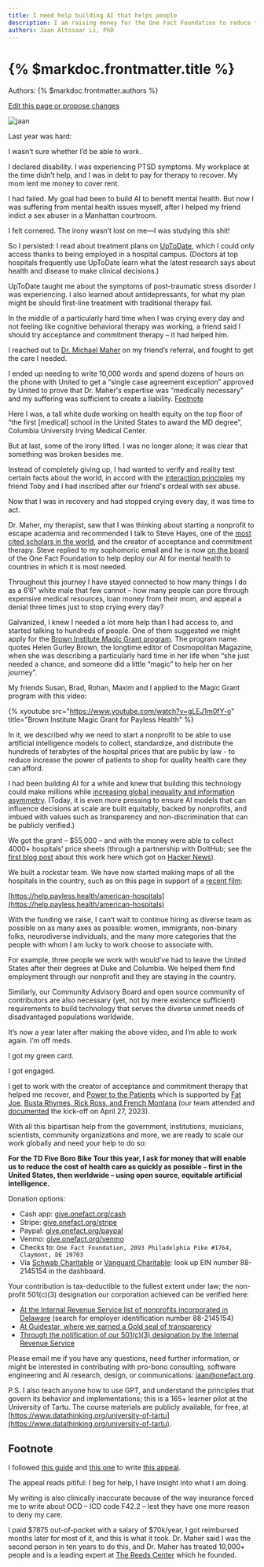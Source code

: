```yaml
---
title: I need help building AI that helps people
description: I am raising money for the One Fact Foundation to reduce the price of health care using open source AI.
authors: Jaan Altosaar Li, PhD
---
```


# {% $markdoc.frontmatter.title %}

Authors: {% $markdoc.frontmatter.authors %}

[Edit this page or propose changes](https://github.com/onefact/onefact.org/edit/main/pages/five-boro-bike-tour/jaan.md)

![jaan](/images/jaan.jpg)

Last year was hard: 

I wasn’t sure whether I’d be able to work. 

I declared disability. I was experiencing PTSD symptoms. My workplace at the time didn’t help, and I was in debt to pay for therapy to recover. My mom lent me money to cover rent.

I had failed. My goal had been to build AI to benefit mental health. But now I was suffering from mental health issues myself, after I helped my friend indict a sex abuser in a Manhattan courtroom.

I felt cornered. The irony wasn’t lost on me—I was studying this shit! 

So I persisted: I read about treatment plans on [UpToDate](https://www.uptodate.com/contents/unipolar-major-depression-in-adults-choosing-initial-treatment), which I could only access thanks to being employed in a hospital campus. (Doctors at top hospitals frequently use UpToDate learn what the latest research says about health and disease to make clinical decisions.)

UpToDate taught me about the symptoms of post-traumatic stress disorder I was experiencing. I also learned about antidepressants, for what my plan might be should first-line treatment with traditional therapy fail. 

In the middle of a particularly hard time when I was crying every day and not feeling like cognitive behavioral therapy was working, a friend said I should try acceptance and commitment therapy – it had helped him. 

I reached out to [Dr. Michael Maher](https://thereedscenter.com/who-we-are/) on my friend’s referral, and fought to get the care I needed. 

I ended up needing to write 10,000 words and spend dozens of hours on the phone with United to get a “single case agreement exception” approved by United to prove that Dr. Maher's expertise was “medically necessary” and my suffering was sufficient to create a liability. [Footnote](#footnote)

Here I was, a tall white dude working on health equity on the top floor of “the first [medical] school in the United States to award the MD degree”, Columbia University Irving Medical Center. 

But at last, some of the irony lifted. I was no longer alone; it was clear that something was broken besides me. 

Instead of completely giving up, I had wanted to verify and reality test certain facts about the world, in accord with the [interaction principles](interactionprinciples.org) my friend Toby and I had inscribed after our friend's ordeal with sex abuse. 

Now that I was in recovery and had stopped crying every day, it was time to act.

Dr. Maher, my therapist, saw that I was thinking about starting a nonprofit to escape academia and recommended I talk to Steve Hayes, one of the [most cited scholars in the world](https://en.wikipedia.org/wiki/Steven_C._Hayes), and the creator of acceptance and commitment therapy. Steve replied to my sophomoric email and he is now [on the board](https://www.onefact.org/team) of the One Fact Foundation to help deploy our AI for mental health to countries in which it is most needed.

Throughout this journey I have stayed connected to how many things I do as a 6’6” white male that few cannot – how many people can pore through expensive medical resources, loan money from their mom, and appeal a denial three times just to stop crying every day?

Galvanized, I knew I needed a lot more help than I had access to, and started talking to hundreds of people. One of them suggested we might apply for the [Brown Institute Magic Grant program](https://brown.columbia.edu/propose/). The program name quotes Helen Gurley Brown, the longtime editor of Cosmopolitan Magazine, when she was describing a particularly hard time in her life when “she just needed a chance, and someone did a little “magic” to help her on her journey”. 

My friends Susan, Brad, Rohan, Maxim and I applied to the Magic Grant program with this video:

{% xyoutube 
   src="https://www.youtube.com/watch?v=gLEJ1m0fY-o"
   title="Brown Institute Magic Grant for Payless Health"
%}

In it, we described why we need to start a nonprofit to be able to use artificial intelligence models to collect, standardize, and distribute the hundreds of terabytes of the hospital prices that are public by law - to reduce increase the power of patients to shop for quality health care they can afford. 

I had been building AI for a while and knew that building this technology could make millions while [increasing global inequality and information asymmetry](https://jaan.io/my-friend-radicalized-this-made-me-rethink-how-i-build-AI/). (Today, it is even more pressing to ensure AI models that can influence decisions at scale are built equitably, backed by nonprofits, and imbued with values such as transparency and non-discrimination that can be publicly verified.)

We got the grant – $55,000 – and with the money were able to collect 4000+ hospitals’ price sheets (through a partnership with DoltHub; see the [first blog post](https://www.dolthub.com/blog/2022-12-02-open-source-hospital-price-transparency/) about this work here which got on [Hacker News](https://news.ycombinator.com/item?id=33882506)).

We built a rockstar team. We have now started making maps of all the hospitals in the country, such as on this page in support of a [recent film](https://www.youtube.com/watch?v=DqUs1GUgHB4): 

[https://help.payless.health/american-hospitals](https://help.payless.health/american-hospitals) 

With the funding we raise, I can’t wait to continue hiring as diverse team as possible on as many axes as possible: women, immigrants, non-binary folks, neurodiverse individuals, and the many more categories that the people with whom I am lucky to work choose to associate with. 

For example, three people we work with would’ve had to leave the United States after their degrees at Duke and Columbia. We helped them find employment through our nonprofit and they are staying in the country. 

Similarly, our Community Advisory Board and open source community of contributors are also necessary (yet, not by mere existence sufficient) requirements to build technology that serves the diverse unmet needs of disadvantaged populations worldwide. 

It’s now a year later after making the above video, and I’m able to work again. I’m off meds.

I got my green card.

I got engaged. 

I get to work with the creator of acceptance and commitment therapy that helped me recover, and [Power to the Patients](powertothepatients.org) which is supported by [Fat Joe](https://www.youtube.com/watch?v=Ede6FDFrO0Y), [Busta Rhymes, Rick Ross, and French Montana](https://www.billboard.com/music/music-news/fat-joe-health-care-rights-capitol-hill-1235316356/) (our team attended and [documented](https://www.onefact.org/powertothepatients) the kick-off on April 27, 2023). 

With all this bipartisan help from the government, institutions, musicians, scientists, community organizations and more, we are ready to scale our work globally and need your help to do so:

**For the TD Five Boro Bike Tour this year, I ask for money that will enable us to reduce the cost of health care as quickly as possible – first in the United States, then worldwide – using open source, equitable artificial intelligence.**

Donation options:

* Cash app: [give.onefact.org/cash](https://give.onefact.org/cash)
* Stripe: [give.onefact.org/stripe](https://give.onefact.org/stripe)
* Paypal: [give.onefact.org/paypal](https://give.onefact.org/paypal)
* Venmo: [give.onefact.org/venmo](https://give.onefact.org/venmo)
* Checks to: `One Fact Foundation, 2093 Philadelphia Pike #1764, Claymont, DE 19703`
* Via [Schwab Charitable](schwabcharitable.org) or [Vanguard Charitable](vanguardcharitable.org): look up EIN number 88-2145154 in the dashboard.

Your contribution is tax-deductible to the fullest extent under law; the non-profit 501(c)(3) designation our corporation achieved can be verified here:
- [At the Internal Revenue Service list of nonprofits incorporated in Delaware](https://www.irs.gov/pub/irs-soi/eo_de.csv) (search for employer identification number 88-2145154)
- [At Guidestar, where we earned a Gold seal of transparency](https://www.guidestar.org/profile/88-2145154)
- [Through the notification of our 501(c)(3) designation by the Internal Revenue Service](https://www.onefact.org/internal-revenue-service_501c3_designation.pdf)

Please email me if you have any questions, need further information, or might be interested in contributing with pro-bono consulting, software engineering and AI research, design, or communications: [jaan@onefact.org](mailto:jaan@onefact.org). 

P.S. I also teach anyone how to use GPT, and understand the principles that govern its behavior and implementations; this is a 165+ learner pilot at the University of Tartu. The course materials are publicly available, for free, at [https://www.datathinking.org/university-of-tartu](https://www.datathinking.org/university-of-tartu). 

## Footnote 

I followed [this guide](https://www.kcanxiety.com/media/documents/Penzel_FightForYourRights.pdf) and [this one](https://bit.ly/single-case-agreements) to write [this appeal](https://www.jaan.li/altosaar-single-case-agreement-second-appeal-redacted.pdf).

The appeal reads pitiful: I beg for help, I have insight into what I am doing. 

My writing is also clinically inaccurate because of the way insurance forced me to write about OCD – ICD code F42.2 – lest they have one more reason to deny my care. 

I paid $7875 out-of-pocket with a salary of $70k/year, I got reimbursed months later for most of it, and this is what it took. Dr. Maher said I was the second person in ten years to do this, and Dr. Maher has treated 10,000+ people and is a leading expert at [The Reeds Center](https://thereedscenter.com/) which he founded.

